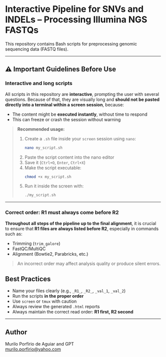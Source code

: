 #  Interactive Pipeline for SNVs and INDELs – Processing Illumina NGS FASTQs

This repository contains Bash scripts for preprocessing genomic sequencing data (FASTQ files).

---

## ⚠️ Important Guidelines Before Use

### Interactive and long scripts

All scripts in this repository are **interactive**, prompting the user with several questions. Because of that, they are visually long and **should not be pasted directly into a terminal within a screen session**, because:

- The content might be **executed instantly**, without time to respond
- This can freeze or crash the session without warning

> **Recommended usage:**
> 1. Create a `.sh` file inside your `screen` session using `nano`:
>    ```bash
>    nano my_script.sh
>    ```
> 2. Paste the script content into the nano editor
> 3. Save it (`Ctrl+O`, `Enter`, `Ctrl+X`)
> 4. Make the script executable:
>    ```bash
>    chmod +x my_script.sh
>    ```
> 5. Run it inside the screen with:
>    ```bash
>    ./my_script.sh
>    ```

---

### Correct order: R1 must always come before R2

**Throughout all steps of the pipeline up to the final alignment**, it is crucial to ensure that **R1 files are always listed before R2**, especially in commands such as:

- Trimming (`trim_galore`)
- FastQC/MultiQC
- Alignment (Bowtie2, Parabricks, etc.)

> An incorrect order may affect analysis quality or produce silent errors.

## Best Practices

- Name your files clearly (e.g., `_R1_`, `_R2_`, `_val_1`, `_val_2`)
- Run the scripts **in the proper order**
- Use `screen` or `tmux` with caution
- Always review the generated `.html` reports
- Always maintain the correct read order: **R1 first, R2 second**

---

## Author
Murilo Porfírio de Aguiar and GPT  
murilo.porfirio@yahoo.com
